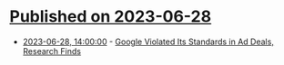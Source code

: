 # [Published on 2023-06-28](index.md)

* [2023-06-28, 14:00:00](https://tech.slashdot.org/story/23/06/28/0828213/google-violated-its-standards-in-ad-deals-research-finds?utm_source=rss1.0mainlinkanon&utm_medium=feed) - [Google Violated Its Standards in Ad Deals, Research Finds](https://tech.slashdot.org/story/23/06/28/0828213/google-violated-its-standards-in-ad-deals-research-finds?utm_source=rss1.0mainlinkanon&utm_medium=feed)
